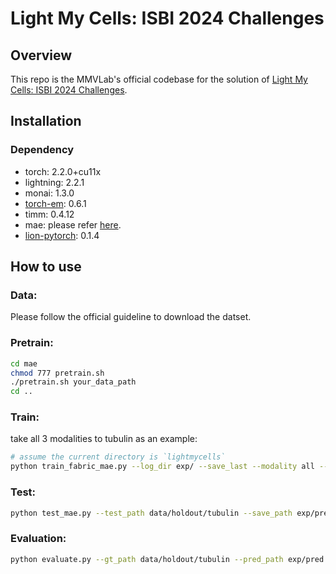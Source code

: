 # Light My Cells: ISBI 2024 Challenges

## Overview

This repo is the MMVLab's official codebase for the solution of [Light My Cells: ISBI 2024 Challenges](https://lightmycells.grand-challenge.org/).

## Installation

### Dependency
- torch: 2.2.0+cu11x
- lightning: 2.2.1
- monai: 1.3.0
- [torch-em](https://github.com/constantinpape/torch-em): 0.6.1
- timm: 0.4.12
- mae: please refer [here](https://github.com/facebookresearch/mae).
- [lion-pytorch](https://github.com/lucidrains/lion-pytorch): 0.1.4

## How to use

### Data:
Please follow the official guideline to download the datset.

### Pretrain:
```bash
cd mae
chmod 777 pretrain.sh
./pretrain.sh your_data_path
cd ..
```

### Train:

take all 3 modalities to tubulin as an example:
```bash
# assume the current directory is `lightmycells`
python train_fabric_mae.py --log_dir exp/ --save_last --modality all --train_path data/train/tubulin --model_type vit_b --encoder_checkpoint mae/checkpoint-399.pth --batch_size 16 --lr 3e-4 --optimizer lion --scheduler CosineAnnealingWarmRestartsDecay --accumulation_step 1 --n_epochs 1000 --device 0 --precision "bf16-true"
```
### Test:
```bash
python test_mae.py --test_path data/holdout/tubulin --save_path exp/pred --checkpoint_path exp/checkpoint/best.pth --modality all --device cuda:0
```
### Evaluation:
```bash
python evaluate.py --gt_path data/holdout/tubulin --pred_path exp/pred --output_path exp/metrics.csv --modality all
```